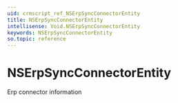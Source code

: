 ```yaml
---
uid: crmscript_ref_NSErpSyncConnectorEntity
title: NSErpSyncConnectorEntity
intellisense: Void.NSErpSyncConnectorEntity
keywords: NSErpSyncConnectorEntity
so.topic: reference
---
```


# NSErpSyncConnectorEntity

Erp connector information
